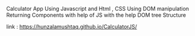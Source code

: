 Calculator App Using Javascript and Html , CSS
Using DOM manipulation 
Returning Components with help of JS with the help DOM tree Structure

 link : https://hunzalamushtaq.github.io/CalculatorJS/
